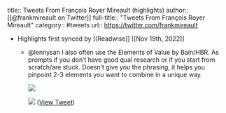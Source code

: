 title:: Tweets From François Royer Mireault (highlights)
author:: [[@frankmireault on Twitter]]
full-title:: "Tweets From François Royer Mireault"
category:: #tweets
url:: https://twitter.com/frankmireault

- Highlights first synced by [[Readwise]] [[Nov 19th, 2022]]
	- @lennysan I also often use the Elements of Value by Bain/HBR. As prompts if you don’t have good qual research or if you start from scratch/are stuck. Doesn’t give you the phrasing, it helps you pinpoint 2-3 elements you want to combine in a unique way. 
	  
	  ![](https://pbs.twimg.com/media/E9_fC-AWQAkTjiz.jpg) 
	  
	  ![](https://pbs.twimg.com/media/E9_fC9_XIAYFuXl.jpg) ([View Tweet](https://twitter.com/frankmireault/status/1432108453091229704))